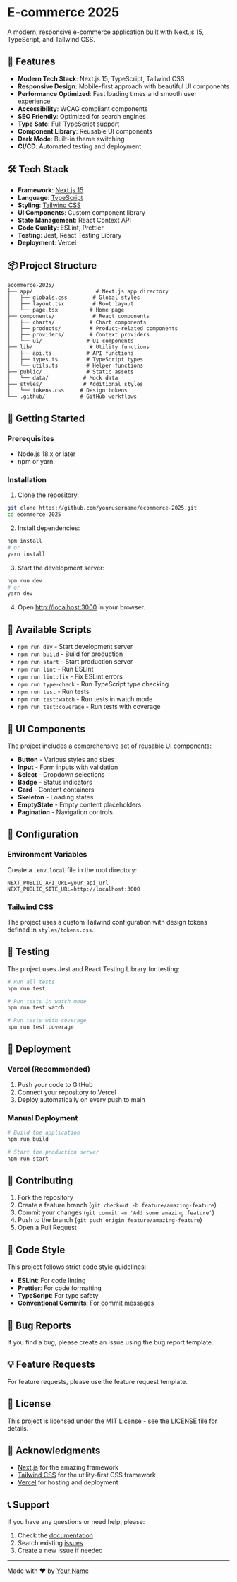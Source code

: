 # E-commerce 2025

A modern, responsive e-commerce application built with Next.js 15, TypeScript, and Tailwind CSS.

## 🚀 Features

- **Modern Tech Stack**: Next.js 15, TypeScript, Tailwind CSS
- **Responsive Design**: Mobile-first approach with beautiful UI components
- **Performance Optimized**: Fast loading times and smooth user experience
- **Accessibility**: WCAG compliant components
- **SEO Friendly**: Optimized for search engines
- **Type Safe**: Full TypeScript support
- **Component Library**: Reusable UI components
- **Dark Mode**: Built-in theme switching
- **CI/CD**: Automated testing and deployment

## 🛠️ Tech Stack

- **Framework**: [Next.js 15](https://nextjs.org/)
- **Language**: [TypeScript](https://www.typescriptlang.org/)
- **Styling**: [Tailwind CSS](https://tailwindcss.com/)
- **UI Components**: Custom component library
- **State Management**: React Context API
- **Code Quality**: ESLint, Prettier
- **Testing**: Jest, React Testing Library
- **Deployment**: Vercel

## 📦 Project Structure

```
ecommerce-2025/
├── app/                    # Next.js app directory
│   ├── globals.css        # Global styles
│   ├── layout.tsx         # Root layout
│   └── page.tsx          # Home page
├── components/            # React components
│   ├── charts/           # Chart components
│   ├── products/         # Product-related components
│   ├── providers/        # Context providers
│   └── ui/              # UI components
├── lib/                  # Utility functions
│   ├── api.ts           # API functions
│   ├── types.ts         # TypeScript types
│   └── utils.ts         # Helper functions
├── public/              # Static assets
│   └── data/           # Mock data
├── styles/             # Additional styles
│   └── tokens.css     # Design tokens
└── .github/           # GitHub workflows
```

## 🚦 Getting Started

### Prerequisites

- Node.js 18.x or later
- npm or yarn

### Installation

1. Clone the repository:
```bash
git clone https://github.com/yourusername/ecommerce-2025.git
cd ecommerce-2025
```

2. Install dependencies:
```bash
npm install
# or
yarn install
```

3. Start the development server:
```bash
npm run dev
# or
yarn dev
```

4. Open [http://localhost:3000](http://localhost:3000) in your browser.

## 📜 Available Scripts

- `npm run dev` - Start development server
- `npm run build` - Build for production
- `npm run start` - Start production server
- `npm run lint` - Run ESLint
- `npm run lint:fix` - Fix ESLint errors
- `npm run type-check` - Run TypeScript type checking
- `npm run test` - Run tests
- `npm run test:watch` - Run tests in watch mode
- `npm run test:coverage` - Run tests with coverage

## 🎨 UI Components

The project includes a comprehensive set of reusable UI components:

- **Button** - Various styles and sizes
- **Input** - Form inputs with validation
- **Select** - Dropdown selections
- **Badge** - Status indicators
- **Card** - Content containers
- **Skeleton** - Loading states
- **EmptyState** - Empty content placeholders
- **Pagination** - Navigation controls

## 🔧 Configuration

### Environment Variables

Create a `.env.local` file in the root directory:

```env
NEXT_PUBLIC_API_URL=your_api_url
NEXT_PUBLIC_SITE_URL=http://localhost:3000
```

### Tailwind CSS

The project uses a custom Tailwind configuration with design tokens defined in `styles/tokens.css`.

## 🧪 Testing

The project uses Jest and React Testing Library for testing:

```bash
# Run all tests
npm run test

# Run tests in watch mode
npm run test:watch

# Run tests with coverage
npm run test:coverage
```

## 🚀 Deployment

### Vercel (Recommended)

1. Push your code to GitHub
2. Connect your repository to Vercel
3. Deploy automatically on every push to main

### Manual Deployment

```bash
# Build the application
npm run build

# Start the production server
npm run start
```

## 🤝 Contributing

1. Fork the repository
2. Create a feature branch (`git checkout -b feature/amazing-feature`)
3. Commit your changes (`git commit -m 'Add some amazing feature'`)
4. Push to the branch (`git push origin feature/amazing-feature`)
5. Open a Pull Request

## 📝 Code Style

This project follows strict code style guidelines:

- **ESLint**: For code linting
- **Prettier**: For code formatting
- **TypeScript**: For type safety
- **Conventional Commits**: For commit messages

## 🐛 Bug Reports

If you find a bug, please create an issue using the bug report template.

## 💡 Feature Requests

For feature requests, please use the feature request template.

## 📄 License

This project is licensed under the MIT License - see the [LICENSE](LICENSE) file for details.

## 🙏 Acknowledgments

- [Next.js](https://nextjs.org/) for the amazing framework
- [Tailwind CSS](https://tailwindcss.com/) for the utility-first CSS framework
- [Vercel](https://vercel.com/) for hosting and deployment

## 📞 Support

If you have any questions or need help, please:

1. Check the [documentation](docs/)
2. Search existing [issues](https://github.com/yourusername/ecommerce-2025/issues)
3. Create a new issue if needed

---

Made with ❤️ by [Your Name](https://github.com/yourusername)